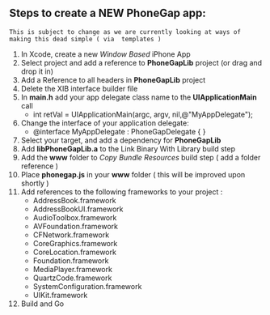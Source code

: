 ## Steps to create a NEW PhoneGap app:
	This is subject to change as we are currently looking at ways of making this dead simple ( via 	templates )

1. In Xcode, create a new _Window Based_ iPhone App
2. Select project and add a reference to __PhoneGapLib__ project (or drag and drop it in)
3. Add a Reference to all headers in __PhoneGapLib__ project
4. Delete the XIB interface builder file
5. In __main.h__ add your app delegate class name to the __UIApplicationMain__ call
	-  int retVal = UIApplicationMain(argc, argv, nil,@"MyAppDelegate");
6. Change the interface of your application delegate:
	- @interface MyAppDelegate : PhoneGapDelegate { }
7. Select your target, and add a dependency for __PhoneGapLib__
8. Add __libPhoneGapLib.a__ to the Link Binary With Library build step
9. Add the __www__ folder to *Copy Bundle Resources* build step ( add a folder reference )
10. Place __phonegap.js__ in your __www__ folder ( this will be improved upon shortly )
11. Add references to the following frameworks to your project :
	* AddressBook.framework
	* AddressBookUI.framework
	* AudioToolbox.framework
	* AVFoundation.framework
	* CFNetwork.framework
	* CoreGraphics.framework
	* CoreLocation.framework
	* Foundation.framework
	* MediaPlayer.framework
	* QuartzCode.framework
	* SystemConfiguration.framework
	* UIKit.framework
12. Build and Go

